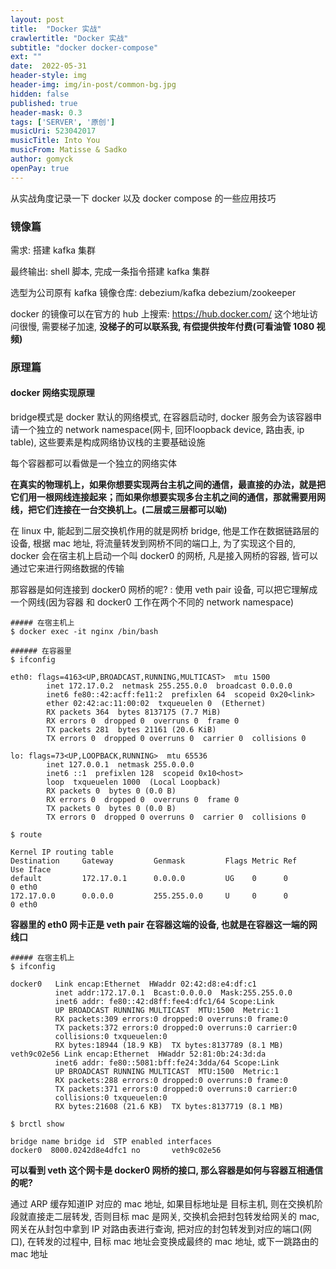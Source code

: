 ```yaml
---
layout: post
title:  "Docker 实战"
crawlertitle: "Docker 实战"
subtitle: "docker docker-compose"
ext: ""
date:  2022-05-31
header-style: img
header-img: img/in-post/common-bg.jpg
hidden: false
published: true
header-mask: 0.3
tags: ['SERVER', '原创']
musicUri: 523042017
musicTitle: Into You
musicFrom: Matisse & Sadko
author: gomyck
openPay: true
---
```


从实战角度记录一下 docker 以及 docker compose 的一些应用技巧

### 镜像篇

需求: 搭建 kafka 集群

最终输出: shell 脚本, 完成一条指令搭建 kafka 集群

选型为公司原有 kafka 镜像仓库: debezium/kafka   debezium/zookeeper

docker 的镜像可以在官方的 hub 上搜索: https://hub.docker.com/ 这个地址访问很慢, 需要梯子加速, **没梯子的可以联系我, 有偿提供按年付费(可看油管 1080 视频)**

### 原理篇

#### docker 网络实现原理

bridge模式是 docker 默认的网络模式, 在容器启动时, docker 服务会为该容器申请一个独立的 network namespace(网卡, 回环loopback device, 路由表, ip table), 这些要素是构成网络协议栈的主要基础设施

每个容器都可以看做是一个独立的网络实体

**在真实的物理机上，如果你想要实现两台主机之间的通信，最直接的办法，就是把它们用一根网线连接起来；而如果你想要实现多台主机之间的通信，那就需要用网线，把它们连接在一台交换机上。(二层或三层都可以呦)**

在 linux 中, 能起到二层交换机作用的就是网桥 bridge, 他是工作在数据链路层的设备, 根据 mac 地址, 将流量转发到网桥不同的端口上, 为了实现这个目的, docker 会在宿主机上启动一个叫 docker0 的网桥, 凡是接入网桥的容器,
皆可以通过它来进行网络数据的传输

那容器是如何连接到 docker0 网桥的呢? : 使用 veth pair 设备, 可以把它理解成一个网线(因为容器 和 docker0 工作在两个不同的 network namespace)

```text
##### 在宿主机上
$ docker exec -it nginx /bin/bash

###### 在容器里
$ ifconfig

eth0: flags=4163<UP,BROADCAST,RUNNING,MULTICAST>  mtu 1500
        inet 172.17.0.2  netmask 255.255.0.0  broadcast 0.0.0.0
        inet6 fe80::42:acff:fe11:2  prefixlen 64  scopeid 0x20<link>
        ether 02:42:ac:11:00:02  txqueuelen 0  (Ethernet)
        RX packets 364  bytes 8137175 (7.7 MiB)
        RX errors 0  dropped 0  overruns 0  frame 0
        TX packets 281  bytes 21161 (20.6 KiB)
        TX errors 0  dropped 0 overruns 0  carrier 0  collisions 0

lo: flags=73<UP,LOOPBACK,RUNNING>  mtu 65536
        inet 127.0.0.1  netmask 255.0.0.0
        inet6 ::1  prefixlen 128  scopeid 0x10<host>
        loop  txqueuelen 1000  (Local Loopback)
        RX packets 0  bytes 0 (0.0 B)
        RX errors 0  dropped 0  overruns 0  frame 0
        TX packets 0  bytes 0 (0.0 B)
        TX errors 0  dropped 0 overruns 0  carrier 0  collisions 0

$ route

Kernel IP routing table
Destination     Gateway         Genmask         Flags Metric Ref    Use Iface
default         172.17.0.1      0.0.0.0         UG    0      0        0 eth0
172.17.0.0      0.0.0.0         255.255.0.0     U     0      0        0 eth0
```
**容器里的 eth0 网卡正是 veth pair 在容器这端的设备, 也就是在容器这一端的网线口**

```text
##### 在宿主机上
$ ifconfig

docker0   Link encap:Ethernet  HWaddr 02:42:d8:e4:df:c1
          inet addr:172.17.0.1  Bcast:0.0.0.0  Mask:255.255.0.0
          inet6 addr: fe80::42:d8ff:fee4:dfc1/64 Scope:Link
          UP BROADCAST RUNNING MULTICAST  MTU:1500  Metric:1
          RX packets:309 errors:0 dropped:0 overruns:0 frame:0
          TX packets:372 errors:0 dropped:0 overruns:0 carrier:0
          collisions:0 txqueuelen:0
          RX bytes:18944 (18.9 KB)  TX bytes:8137789 (8.1 MB)
veth9c02e56 Link encap:Ethernet  HWaddr 52:81:0b:24:3d:da
          inet6 addr: fe80::5081:bff:fe24:3dda/64 Scope:Link
          UP BROADCAST RUNNING MULTICAST  MTU:1500  Metric:1
          RX packets:288 errors:0 dropped:0 overruns:0 frame:0
          TX packets:371 errors:0 dropped:0 overruns:0 carrier:0
          collisions:0 txqueuelen:0
          RX bytes:21608 (21.6 KB)  TX bytes:8137719 (8.1 MB)

$ brctl show

bridge name bridge id  STP enabled interfaces
docker0  8000.0242d8e4dfc1 no       veth9c02e56
```
**可以看到 veth 这个网卡是 docker0 网桥的接口, 那么容器是如何与容器互相通信的呢?**

通过 ARP 缓存知道IP 对应的 mac 地址, 如果目标地址是 目标主机, 则在交换机阶段就直接走二层转发, 否则目标 mac 是网关, 交换机会把封包转发给网关的 mac, 网关在从封包中拿到 IP 对路由表进行查询, 把对应的封包转发到对应的端口(网口), 在转发的过程中, 目标 mac 地址会变换成最终的 mac 地址, 或下一跳路由的 mac 地址

